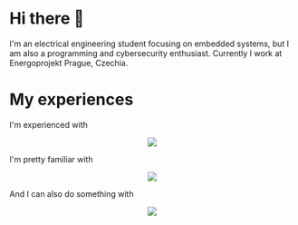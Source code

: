 # Hi there 👋
I'm an electrical engineering student focusing on embedded systems, but I am also a programming and cybersecurity enthusiast. Currently I work at Energoprojekt Prague, Czechia.

# My experiences

I'm experienced with
<p align="center">
  <a href="https://skillicons.dev">
    <img src="https://skillicons.dev/icons?i=linux,arduino,raspberrypi"/>
  </a>
</p>
I'm pretty familiar with
<p align="center">
  <a href="https://skillicons.dev">
    <img src="https://skillicons.dev/icons?i=c,cpp,python,windows"/>
  </a>
</p>
And I can also do something with
<p align="center">
  <a href="https://skillicons.dev">
    <img src="https://skillicons.dev/icons?i=postgres,powershell,html,bash,vim,azure"/>
  </a>
</p>

<!--
**eduarddlabal/eduarddlabal** is a ✨ _special_ ✨ repository because its `README.md` (this file) appears on your GitHub profile.

Here are some ideas to get you started:

- 🔭 I’m currently working on ...
- 🌱 I’m currently learning ...
- 👯 I’m looking to collaborate on ...
- 🤔 I’m looking for help with ...
- 💬 Ask me about ...
- 📫 How to reach me: ...
- 😄 Pronouns: ...
- ⚡ Fun fact: ...
-->
